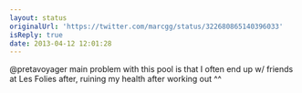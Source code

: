 ```yaml
---
layout: status
originalUrl: 'https://twitter.com/marcgg/status/322680865140396033'
isReply: true
date: 2013-04-12 12:01:28
---
```


@pretavoyager main problem with this pool is that I often end up w/ friends at Les Folies after, ruining my health after working out ^^
